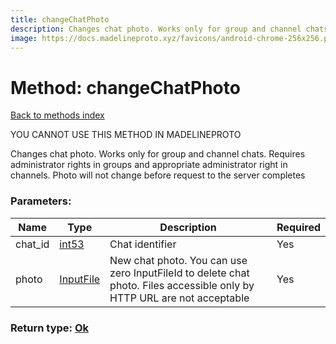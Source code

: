 ```yaml
---
title: changeChatPhoto
description: Changes chat photo. Works only for group and channel chats. Requires administrator rights in groups and appropriate administrator right in channels. Photo will not change before request to the server completes
image: https://docs.madelineproto.xyz/favicons/android-chrome-256x256.png
---
```

# Method: changeChatPhoto  
[Back to methods index](index.md)


YOU CANNOT USE THIS METHOD IN MADELINEPROTO


Changes chat photo. Works only for group and channel chats. Requires administrator rights in groups and appropriate administrator right in channels. Photo will not change before request to the server completes

### Parameters:

| Name     |    Type       | Description | Required |
|----------|---------------|-------------|----------|
|chat\_id|[int53](../types/int53.md) | Chat identifier | Yes|
|photo|[InputFile](../types/InputFile.md) | New chat photo. You can use zero InputFileId to delete chat photo. Files accessible only by HTTP URL are not acceptable | Yes|


### Return type: [Ok](../types/Ok.md)

